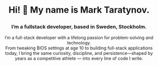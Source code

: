 # <p align="center">Hi! 👋 My name is Mark Taratynov.</p>
### <p align="center">I’m a fullstack developer, based in Sweden, Stockholm.</p>
<p align="center">I’m a full-stack developer with a lifelong passion for problem-solving and technology. <br>From tweaking BIOS settings at age 10 to building full-stack applications today, I bring the same curiosity, discipline, and persistence—shaped by years as a competitive athlete — into every line of code I write.</p>
